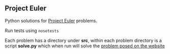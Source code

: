 ## Project Euler

Python solutions for [Project Euler](https://projecteuler.net/archives) problems.

Run tests using ```nosetests```

Each problem has a directory under **src**, within each problem directory is a script **solve.py** which when run will solve the [problem posed on the website](https://projecteuler.net/archives)